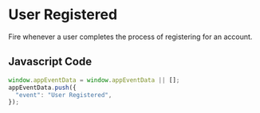 # User Registered

Fire whenever a user completes the process of registering for an account.

## Javascript Code

```js
window.appEventData = window.appEventData || [];
appEventData.push({
  "event": "User Registered",
});
```